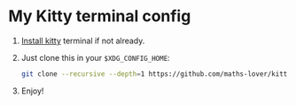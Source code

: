 # My Kitty terminal config

1. [Install kitty](https://sw.kovidgoyal.net/kitty/binary/) terminal if not already.

2. Just clone this in your `$XDG_CONFIG_HOME`:
    ```bash
    git clone --recursive --depth=1 https://github.com/maths-lover/kitty_config.git ~/.config/kitty
    ```
3. Enjoy!
